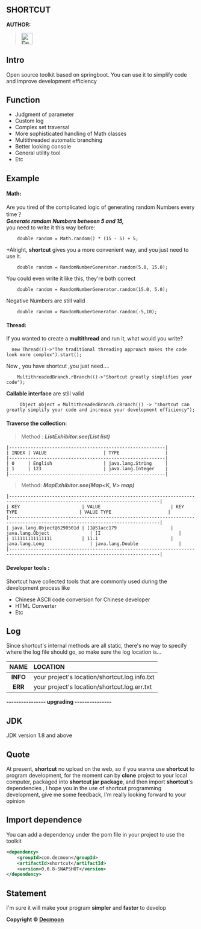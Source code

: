 
SHORTCUT
-

**AUTHOR:**
> [<img width="30px" title="Decmoon" src="https://avatars3.githubusercontent.com/u/51840843?s=400&u=d909c885dc61d75a2ca60c6d52c2315714d8bdfe&v=4"/>
](https://github.com/Decmoon)


Intro
-
Open source toolkit based on springboot.
You can use it to simplify code and improve development efficiency

 

Function
-
+ Judgment of parameter
+ Custom log
+ Complex set traversal
+ More sophisticated handling of Math classes
+ Multithreaded automatic branching
+ Better looking console
+ General utility tool 
+ Etc

Example
-
#### Math: 
Are you tired of the complicated logic of generating random Numbers every time？<br/>
**_Generate random Numbers between 5 and 15,_**<br/>
you need to write it this way before:
```
    double random = Math.random() * (15 - 5) + 5;
```
+Alright, **shortcut** gives you a more convenient way, and you just need to use it.
```
    double random = RandomNumberGenerator.random(5.0, 15.0);
```
You could even write it like this, they're both correct
```
    double random = RandomNumberGenerator.random(15.0, 5.0);
```
Negative Numbers are still valid
```
    double random = RandomNumberGenerator.random(-5,10);
```

#### Thread: 

If you wanted to create a **multithread** and run it, what would you write?
```
  new Thread(()->"The traditional threading approach makes the code look more complex").start();
```
Now , you have shortcut ,you just need....
```
    MultithreadedBranch.rBranch(()->"Shortcut greatly simplifies your code");
```
**Callable interface** are still valid
```
     Object object = MultithreadedBranch.cBranch(() -> "shortcut can greatly simplify your code and increase your development efficiency");
```

#### Traverse the collection: 

> Method : **_ListExhibitor.see(List<E> list)_**
```
|----------------------------------------------------------|
| INDEX | VALUE                     | TYPE                 |
|----------------------------------------------------------|
| 0     | English                   | java.lang.String     |
| 1     | 123                       | java.lang.Integer    |
|----------------------------------------------------------|
```
>  Method: **_MapExhibitor.see(Map<K, V> map)_**
```
|------------------------------------------------------------------------------------------------------------------------------|
| KEY                       | VALUE                          | KEY TYPE                       | VALUE TYPE                     |
|------------------------------------------------------------------------------------------------------------------------------|
| java.lang.Object@5290501d | [I@51acc179                    | java.lang.Object               | [I                             |
| 111111111111111           | 11.1                           | java.lang.Long                 | java.lang.Double               |
|------------------------------------------------------------------------------------------------------------------------------|

```
#### Developer tools :
 Shortcut have collected tools that are commonly used during the development process
 like
+ Chinese ASCII code conversion for Chinese developer
+ HTML Converter
+ Etc

Log
-

Since shortcut's internal methods are all static, 
there's no way to specify where the log file should go, so make sure the log location is...<br/>

NAME|LOCATION
:---:|:---
**INFO**|your project's location/shortcut.log.info.txt
**ERR**|your project's location/shortcut.log.err.txt

**---------------- upgrading ---------------**





JDK
-
JDK version 1.8 and above

Quote 
-
At present, **shortcut** no upload on the web, so if you wanna use **shortcut** to program development,
for the moment can by **clone** project to your local computer, 
packaged into **shortcut jar package**, and then import **shortcut**'s dependencies ,
I hope you in the use of shortcut programming development, give me some feedback,
I'm really looking forward to your opinion

Import dependence
-

You can add a dependency under the pom file in your project to use the toolkit

```xml
<dependency>
    <groupId>com.decmoon</groupId>
    <artifactId>shortcut</artifactId>
    <version>0.0.8-SNAPSHOT</version>
</dependency>
```


Statement
-
I'm sure it will make your program **simpler** and **faster** to develop

**Copyright © [Decmoon](https://github.com/Decmoon)**<br/>
